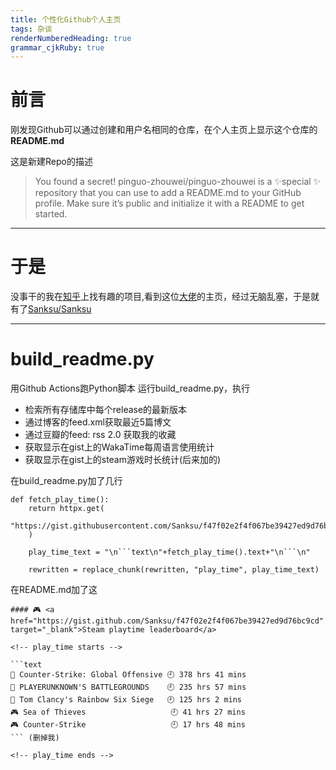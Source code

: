 ```yaml
---
title: 个性化Github个人主页
tags: 杂谈
renderNumberedHeading: true
grammar_cjkRuby: true
---
```


# 前言

刚发现Github可以通过创建和用户名相同的仓库，在个人主页上显示这个仓库的**README.md**

这是新建Repo的描述

> You found a secret! pinguo-zhouwei/pinguo-zhouwei is a ✨special ✨ repository that you can use to add a README.md to your GitHub profile. Make sure it’s public and initialize it with a README to get started.

---

# 于是

没事干的我在[知乎](https://www.zhihu.com/question/23498424?sort=created)上找有趣的项目,看到这位[大佬](https://github.com/tw93)的主页，经过无脑乱塞，于是就有了[Sanksu/Sanksu](https://github.com/Sanksu/Sanksu)

---

# build_readme.py

用Github Actions跑Python脚本
运行build_readme.py，执行
- 检索所有存储库中每个release的最新版本
- 通过博客的feed.xml获取最近5篇博文
- 通过豆瓣的feed: rss 2.0 获取我的收藏
- 获取显示在gist上的WakaTime每周语言使用统计
- 获取显示在gist上的steam游戏时长统计(后来加的)

在build_readme.py加了几行
```
def fetch_play_time():
    return httpx.get(
        "https://gist.githubusercontent.com/Sanksu/f47f02e2f4f067be39427ed9d76bc9cd/raw/"
    )
```

```
    play_time_text = "\n```text\n"+fetch_play_time().text+"\n```\n"

    rewritten = replace_chunk(rewritten, "play_time", play_time_text)
```

在README.md加了这

```
#### 🎮 <a href="https://gist.github.com/Sanksu/f47f02e2f4f067be39427ed9d76bc9cd" target="_blank">Steam playtime leaderboard</a>

<!-- play_time starts -->

```text
🔫 Counter-Strike: Global Offensive 🕘 378 hrs 41 mins
🍳 PLAYERUNKNOWN'S BATTLEGROUNDS    🕘 235 hrs 57 mins
🔫 Tom Clancy's Rainbow Six Siege   🕘 125 hrs 2 mins
🎮 Sea of Thieves                   🕘 41 hrs 27 mins
🎮 Counter-Strike                   🕘 17 hrs 48 mins
``` (删掉我)

<!-- play_time ends -->
```
